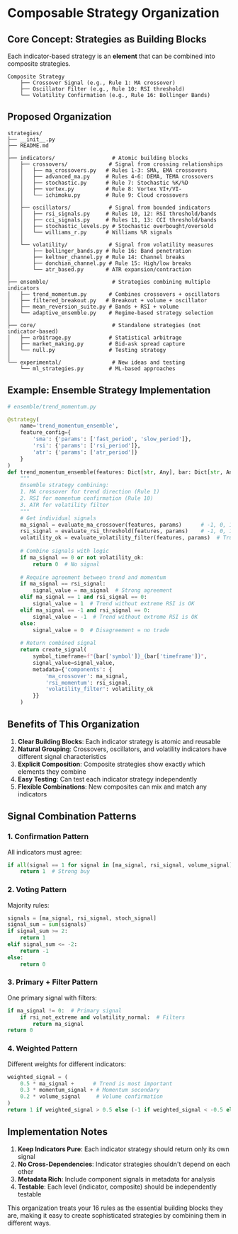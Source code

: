 # Composable Strategy Organization

## Core Concept: Strategies as Building Blocks

Each indicator-based strategy is an **element** that can be combined into composite strategies.

```
Composite Strategy
    ├── Crossover Signal (e.g., Rule 1: MA crossover)
    ├── Oscillator Filter (e.g., Rule 10: RSI threshold)
    └── Volatility Confirmation (e.g., Rule 16: Bollinger Bands)
```

## Proposed Organization

```
strategies/
├── __init__.py
├── README.md
│
├── indicators/                  # Atomic building blocks
│   ├── crossovers/             # Signal from crossing relationships
│   │   ├── ma_crossovers.py   # Rules 1-3: SMA, EMA crossovers
│   │   ├── advanced_ma.py     # Rules 4-6: DEMA, TEMA crossovers
│   │   ├── stochastic.py      # Rule 7: Stochastic %K/%D
│   │   ├── vortex.py          # Rule 8: Vortex VI+/VI-
│   │   └── ichimoku.py        # Rule 9: Cloud crossovers
│   │
│   ├── oscillators/            # Signal from bounded indicators
│   │   ├── rsi_signals.py     # Rules 10, 12: RSI threshold/bands
│   │   ├── cci_signals.py     # Rules 11, 13: CCI threshold/bands
│   │   ├── stochastic_levels.py # Stochastic overbought/oversold
│   │   └── williams_r.py      # Williams %R signals
│   │
│   └── volatility/             # Signal from volatility measures
│       ├── bollinger_bands.py # Rule 16: Band penetration
│       ├── keltner_channel.py # Rule 14: Channel breaks
│       ├── donchian_channel.py # Rule 15: High/low breaks
│       └── atr_based.py       # ATR expansion/contraction
│
├── ensemble/                    # Strategies combining multiple indicators
│   ├── trend_momentum.py       # Combines crossovers + oscillators
│   ├── filtered_breakout.py   # Breakout + volume + oscillator
│   ├── mean_reversion_suite.py # Bands + RSI + volume
│   └── adaptive_ensemble.py    # Regime-based strategy selection
│
├── core/                        # Standalone strategies (not indicator-based)
│   ├── arbitrage.py            # Statistical arbitrage
│   ├── market_making.py        # Bid-ask spread capture
│   └── null.py                 # Testing strategy
│
└── experimental/                # New ideas and testing
    └── ml_strategies.py        # ML-based approaches
```

## Example: Ensemble Strategy Implementation

```python
# ensemble/trend_momentum.py

@strategy(
    name='trend_momentum_ensemble',
    feature_config={
        'sma': {'params': ['fast_period', 'slow_period']},
        'rsi': {'params': ['rsi_period']},
        'atr': {'params': ['atr_period']}
    }
)
def trend_momentum_ensemble(features: Dict[str, Any], bar: Dict[str, Any], params: Dict[str, Any]) -> Optional[Dict[str, Any]]:
    """
    Ensemble strategy combining:
    1. MA crossover for trend direction (Rule 1)
    2. RSI for momentum confirmation (Rule 10)
    3. ATR for volatility filter
    """
    # Get individual signals
    ma_signal = evaluate_ma_crossover(features, params)      # -1, 0, 1
    rsi_signal = evaluate_rsi_threshold(features, params)    # -1, 0, 1
    volatility_ok = evaluate_volatility_filter(features, params)  # True/False
    
    # Combine signals with logic
    if ma_signal == 0 or not volatility_ok:
        return 0  # No signal
    
    # Require agreement between trend and momentum
    if ma_signal == rsi_signal:
        signal_value = ma_signal  # Strong agreement
    elif ma_signal == 1 and rsi_signal == 0:
        signal_value = 1  # Trend without extreme RSI is OK
    elif ma_signal == -1 and rsi_signal == 0:
        signal_value = -1  # Trend without extreme RSI is OK  
    else:
        signal_value = 0  # Disagreement = no trade
    
    # Return combined signal
    return create_signal(
        symbol_timeframe=f"{bar['symbol']}_{bar['timeframe']}",
        signal_value=signal_value,
        metadata={'components': {
            'ma_crossover': ma_signal,
            'rsi_momentum': rsi_signal,
            'volatility_filter': volatility_ok
        }}
    )
```

## Benefits of This Organization

1. **Clear Building Blocks**: Each indicator strategy is atomic and reusable
2. **Natural Grouping**: Crossovers, oscillators, and volatility indicators have different signal characteristics
3. **Explicit Composition**: Composite strategies show exactly which elements they combine
4. **Easy Testing**: Can test each indicator strategy independently
5. **Flexible Combinations**: New composites can mix and match any indicators

## Signal Combination Patterns

### 1. **Confirmation Pattern**
All indicators must agree:
```python
if all(signal == 1 for signal in [ma_signal, rsi_signal, volume_signal]):
    return 1  # Strong buy
```

### 2. **Voting Pattern**
Majority rules:
```python
signals = [ma_signal, rsi_signal, stoch_signal]
signal_sum = sum(signals)
if signal_sum >= 2:
    return 1
elif signal_sum <= -2:
    return -1
else:
    return 0
```

### 3. **Primary + Filter Pattern**
One primary signal with filters:
```python
if ma_signal != 0:  # Primary signal
    if rsi_not_extreme and volatility_normal:  # Filters
        return ma_signal
return 0
```

### 4. **Weighted Pattern**
Different weights for different indicators:
```python
weighted_signal = (
    0.5 * ma_signal +      # Trend is most important
    0.3 * momentum_signal + # Momentum secondary
    0.2 * volume_signal     # Volume confirmation
)
return 1 if weighted_signal > 0.5 else (-1 if weighted_signal < -0.5 else 0)
```

## Implementation Notes

1. **Keep Indicators Pure**: Each indicator strategy should return only its own signal
2. **No Cross-Dependencies**: Indicator strategies shouldn't depend on each other
3. **Metadata Rich**: Include component signals in metadata for analysis
4. **Testable**: Each level (indicator, composite) should be independently testable

This organization treats your 16 rules as the essential building blocks they are, making it easy to create sophisticated strategies by combining them in different ways.
